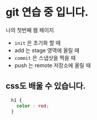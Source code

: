 # git 연습 중 입니다.
나의 첫번째 웹 페이지

- `init` 은 초기화 할 때
- add 는 stage 영역에 올릴 때
- `commit` 은 스냅샷을 찍을 때 
- push 는 remote 저장소에 올릴 때

## css도 배울 수 있습니다.
```css
  h1 {
    color : red;
  }

```
